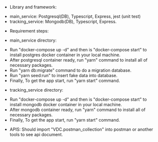 * Library and framework: 
 - main_service: Postgresql(DB), Typescript, Express, jest (unit test)
 - tracking_service: Mongodb(DB), Typescript, Express.

* Requirement steps:
- main_service directory:
 + Run "docker-compose up -d" and then is "docker-compose start" to install postgres docker container in your local machine.
 + After postgresql container ready, run "yarn" command to install all of necessary packages.
 + Run "yarn db:migrate" command to do a migration database.
 + Run "yarn seed:run" to insert fake data into database.
 + Finally, To get the app start, run "yarn start" command.  

- tracking_service directory:
 + Run "docker-compose up -d" and then is "docker-compose start" to install mongodb docker container in your local machine.
 + After mongodb container ready, run "yarn" command to install all of necessary packages.
 + Finally, To get the app start, run "yarn start" command.

* APIS: Should import "VDC.postman_collection" into postman or another tools to see api document.